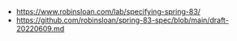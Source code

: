 * https://www.robinsloan.com/lab/specifying-spring-83/
* https://github.com/robinsloan/spring-83-spec/blob/main/draft-20220609.md